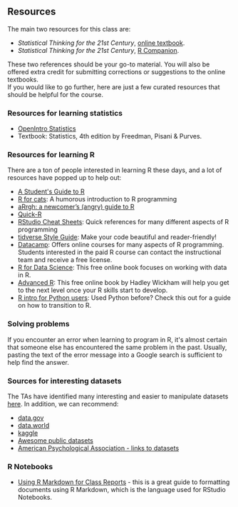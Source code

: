 ## Resources
The main two resources for this class are:
- *Statistical Thinking for the 21st Century*, [online textbook](https://statsthinking21.github.io/statsthinking21-core-site/).
- *Statistical Thinking for the 21st Century*, [R Companion](https://statsthinking21.github.io/statsthinking21-R-site/).

These two references should be your go-to material. You will also be offered extra credit for submitting corrections or suggestions to the online textbooks.  
If you would like to go further, here are just a few curated resources that should be helpful for the course.

### Resources for learning statistics
- [OpenIntro Statistics](https://www.openintro.org/stat/textbook.php)
- Textbook: Statistics, 4th edition by Freedman, Pisani & Purves.

### Resources for learning R

There are a ton of people interested in learning R these days, and a lot of resources have popped up to help out:

- [A Student's Guide to R](https://cran.r-project.org/doc/contrib/Horton+Pruim+Kaplan_MOSAIC-StudentGuide.pdf)
- [R for cats](https://rforcats.net/): A humorous introduction to R programming
- [aRrgh: a newcomer’s (angry) guide to R](http://arrgh.tim-smith.us/)
- [Quick-R](http://www.statmethods.net/index.html)
- [RStudio Cheat Sheets](https://www.rstudio.com/resources/cheatsheets/): Quick references for many different aspects of R programming
- [tidverse Style Guide](https://style.tidyverse.org/): Make your code beautiful and reader-friendly!
- [Datacamp](https://www.datacamp.com/): Offers online courses for many aspects of R programming. Students interested in the paid R course can contact the instructional team and receive a free license.
- [R for Data Science](http://r4ds.had.co.nz/index.html): This free online book focuses on working with data in R.
- [Advanced R](http://adv-r.had.co.nz/): This free online book by Hadley Wickham will help you get to the next level once your R skills start to develop.
- [R intro for Python users](http://ramnathv.github.io/pycon2014-r/): Used Python before? Check this out for a guide on how to transition to R.

### Solving problems

If you encounter an error when learning to program in R, it's almost certain that someone else has encountered the same problem in the past.  Usually, pasting the text of the error message into a Google search is sufficient to help find the answer.

### Sources for interesting datasets

The TAs have identified many interesting and easier to manipulate datasets [here](https://docs.google.com/spreadsheets/d/1qyTwagdPV6h8_Y3oioxFraDO9h295MhDTz39GVJ5_Xc/edit?usp=sharing). In addition, we can recommend:
- [data.gov](https://catalog.data.gov/)
- [data.world](http://data.world)
- [kaggle](http://www.kaggle.com/)
- [Awesome public datasets](https://github.com/caesar0301/awesome-public-datasets)
- [American Psychological Association - links to datasets](https://www.apa.org/research/responsible/data-links.aspx)

### R Notebooks

- [Using R Markdown for Class Reports](http://www.stat.cmu.edu/~cshalizi/rmarkdown/) - this is a great guide to formatting documents using R Markdown, which is the language used for RStudio Notebooks.
